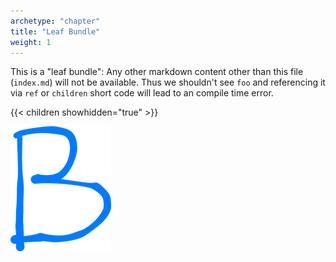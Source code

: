 ```yaml
---
archetype: "chapter"
title: "Leaf Bundle"
weight: 1
---
```


This is a "leaf bundle": Any other markdown content other than this file (`index.md`) will not be available. Thus we shouldn't see `foo` and referencing it via `ref` or `children` short code will lead to an compile time error.

{{< children showhidden="true" >}}

![This is Figure B](img/b.png)
